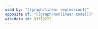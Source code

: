 ```yaml
---
used by: "[[graph/linear regression]]"
opposite of: "[[graph/nonlinear model]]"
wikidata_id: Q3339222
---
```

